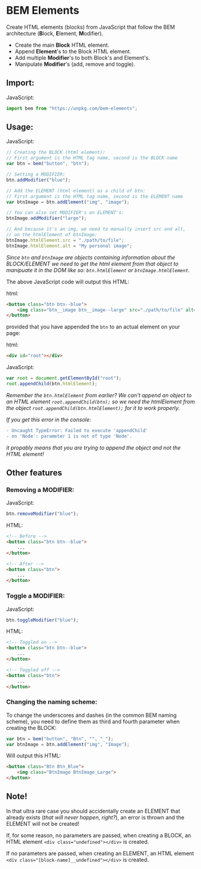 # BEM Elements

Create HTML elements (blocks) from JavaScript that follow the BEM architecture (**B**lock, **E**lement, **M**odifier).

- Create the main **Block** HTML element.
- Append **Element**'s to the Block HTML element.
- Add multiple **Modifier**'s to both Block's and Element's.
- Manipulate **Modifier**'s (add, remove and toggle).

## Import:

JavaScript:
```javascript
import bem from "https://unpkg.com/bem-elements";
```

## Usage:

JavaScript:
```javascript
// Creating the BLOCK (html element):
// First argument is the HTML tag name, second is the BLOCK name 
var btn = bem("button", "btn");

// Setting a MODIFIER:
btn.addModifier("blue");

// Add the ELEMENT (html element) as a child of btn:
// First argument is the HTML tag name, second is the ELEMENT name 
var btnImage = btn.addElement("img", "image");

// You can also set MODIFIER's on ELEMENT's:
btnImage.addModifier("large");

// And because it's an img, we need to manually insert src and alt,
// on the htmlElement of btnImage:
btnImage.htmlElement.src = "./path/to/file";
btnImage.htmlElement.alt = "My personal image";
```
*Since `btn` and `btnImage` are objects containing information about the BLOCK/ELEMENT we need to get the html element from that object to manipuate it in the DOM like so: `btn.htmlElement` or `btnImage.htmlElement`.*

The above JavaScript code will output this HTML:

html:
```html
<button class="btn btn--blue">
    <img class="btn__image btn__image--large" src="./path/to/file" alt="My personal image">
</button>
```

provided that you have appended the `btn` to an actual element on your page:

html:
```html
<div id="root"></div>
```

JavaScript:
```javascript
var root = document.getElementById("root");
root.appendChild(btn.htmlElement);
```
*Remember the `btn.htmlElement` from earlier? We can't append an object to an HTML element `root.appendChild(btn);` so we need the htmlElement from the object `root.appendChild(btn.htmlElement);` for it to work properly.*

*If you get this error in the console:*
```diff
- Uncaught TypeError: Failed to execute 'appendChild'
- on 'Node': parameter 1 is not of type 'Node'.
```
*it propably means that you are trying to append the object and not the HTML element!*

## Other features

### Removing a MODIFIER:
JavaScript:
```javascript
btn.removeModifier("blue");
```
HTML:
```html
<!-- Before -->
<button class="btn btn--blue">
    ...
</button>

<!-- After -->
<button class="btn">
    ...
</button>
```

### Toggle a MODIFIER:
JavaScript:
```javascript
btn.toggleModifier("blue");
```
HTML:
```html
<!-- Toggled on -->
<button class="btn btn--blue">
    ...
</button>

<!-- Toggled off -->
<button class="btn">
    ...
</button>
```

### Changing the naming scheme:
To change the underscores and dashes (in the common BEM naming scheme), you need to define them as third and fourth parameter when creating the BLOCK:
```javascript
var btn = bem("button", "Btn", "", "_");
var btnImage = btn.addElement("img", "Image");
```
Will output this HTML:
```html
<button class="Btn Btn_Blue">
    <img class="BtnImage BtnImage_Large">
</button>
```

## Note!

In that ultra rare case you should accidentally create an ELEMENT that already exists (*that will never happen, right?*), an error is thrown and the ELEMENT will not be created!

If, for some reason, no parameters are passed, when creating a BLOCK, an HTML element `<div class="undefined"></div>` is created.

If no parameters are passed, when creating an ELEMENT, an HTML element `<div class="[block-name]__undefined"></div>` is created.